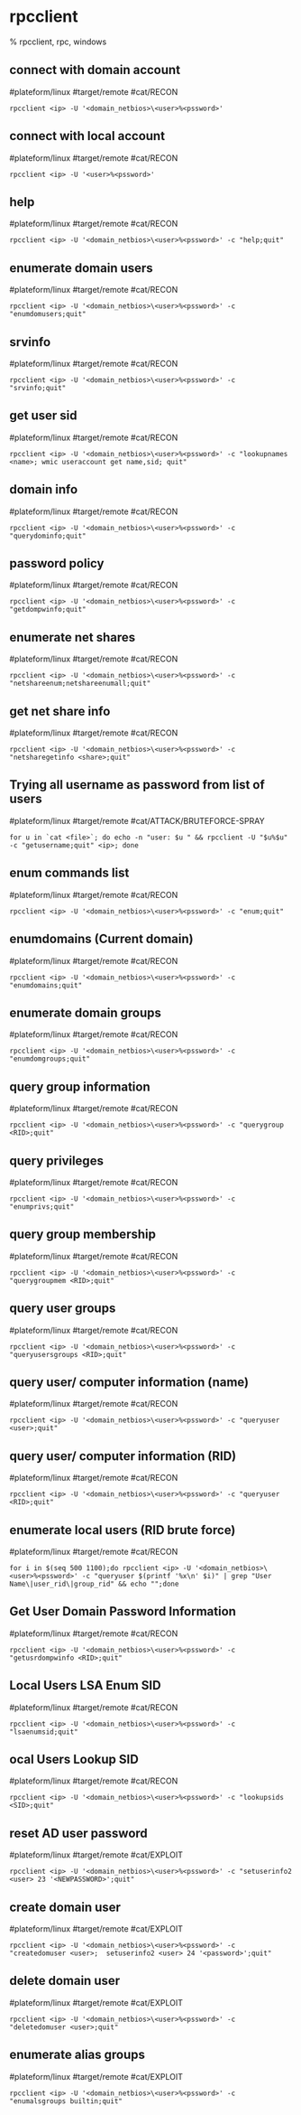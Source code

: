# rpcclient

% rpcclient, rpc, windows

## connect with domain account
#plateform/linux #target/remote #cat/RECON 
```
rpcclient <ip> -U '<domain_netbios>\<user>%<pssword>' 
```
## connect with local account
#plateform/linux #target/remote #cat/RECON 
```
rpcclient <ip> -U '<user>%<pssword>' 
```
## help
#plateform/linux #target/remote #cat/RECON 
```
rpcclient <ip> -U '<domain_netbios>\<user>%<pssword>' -c "help;quit"
```

## enumerate domain users
#plateform/linux #target/remote #cat/RECON 
```
rpcclient <ip> -U '<domain_netbios>\<user>%<pssword>' -c "enumdomusers;quit"
```


## srvinfo
#plateform/linux #target/remote #cat/RECON 
```
rpcclient <ip> -U '<domain_netbios>\<user>%<pssword>' -c "srvinfo;quit"
```

## get user sid
#plateform/linux #target/remote #cat/RECON 
```
rpcclient <ip> -U '<domain_netbios>\<user>%<pssword>' -c "lookupnames <name>; wmic useraccount get name,sid; quit"
```

## domain info
#plateform/linux #target/remote #cat/RECON 
```
rpcclient <ip> -U '<domain_netbios>\<user>%<pssword>' -c "querydominfo;quit"
```

## password policy
#plateform/linux #target/remote #cat/RECON 
```
rpcclient <ip> -U '<domain_netbios>\<user>%<pssword>' -c "getdompwinfo;quit"
```

## enumerate net shares
#plateform/linux #target/remote #cat/RECON 
```
rpcclient <ip> -U '<domain_netbios>\<user>%<pssword>' -c "netshareenum;netshareenumall;quit"
```


## get net share info
#plateform/linux #target/remote #cat/RECON 
```
rpcclient <ip> -U '<domain_netbios>\<user>%<pssword>' -c "netsharegetinfo <share>;quit"
```

## Trying all username as password from list of users
#plateform/linux #target/remote #cat/ATTACK/BRUTEFORCE-SPRAY  
```
for u in `cat <file>`; do echo -n "user: $u " && rpcclient -U "$u%$u" -c "getusername;quit" <ip>; done
```

## enum commands list
#plateform/linux #target/remote #cat/RECON
```
rpcclient <ip> -U '<domain_netbios>\<user>%<pssword>' -c "enum;quit"
```

## enumdomains (Current domain)
#plateform/linux #target/remote #cat/RECON
```
rpcclient <ip> -U '<domain_netbios>\<user>%<pssword>' -c "enumdomains;quit"
```

## enumerate domain groups
#plateform/linux #target/remote #cat/RECON
```
rpcclient <ip> -U '<domain_netbios>\<user>%<pssword>' -c "enumdomgroups;quit"
```

## query group information
#plateform/linux #target/remote #cat/RECON
```
rpcclient <ip> -U '<domain_netbios>\<user>%<pssword>' -c "querygroup <RID>;quit"
```

## query privileges
#plateform/linux #target/remote #cat/RECON
```
rpcclient <ip> -U '<domain_netbios>\<user>%<pssword>' -c "enumprivs;quit"
```

## query group membership
#plateform/linux #target/remote #cat/RECON
```
rpcclient <ip> -U '<domain_netbios>\<user>%<pssword>' -c "querygroupmem <RID>;quit"
```


## query user groups 
#plateform/linux #target/remote #cat/RECON
```
rpcclient <ip> -U '<domain_netbios>\<user>%<pssword>' -c "queryusersgroups <RID>;quit"
```

## query user/ computer information (name)
#plateform/linux #target/remote #cat/RECON
```
rpcclient <ip> -U '<domain_netbios>\<user>%<pssword>' -c "queryuser <user>;quit"
```

## query user/ computer information (RID)
#plateform/linux #target/remote #cat/RECON
```
rpcclient <ip> -U '<domain_netbios>\<user>%<pssword>' -c "queryuser <RID>;quit"
```

## enumerate local users (RID brute force)
#plateform/linux #target/remote #cat/RECON
```
for i in $(seq 500 1100);do rpcclient <ip> -U '<domain_netbios>\<user>%<pssword>' -c "queryuser $(printf '%x\n' $i)" | grep "User Name\|user_rid\|group_rid" && echo "";done
```

## Get User Domain Password Information
#plateform/linux #target/remote #cat/RECON
```
rpcclient <ip> -U '<domain_netbios>\<user>%<pssword>' -c "getusrdompwinfo <RID>;quit"
```

## Local Users LSA Enum SID
#plateform/linux #target/remote #cat/RECON
```
rpcclient <ip> -U '<domain_netbios>\<user>%<pssword>' -c "lsaenumsid;quit"
```

## ocal Users Lookup SID
#plateform/linux #target/remote #cat/RECON
```
rpcclient <ip> -U '<domain_netbios>\<user>%<pssword>' -c "lookupsids <SID>;quit"
```

## reset AD user password
#plateform/linux #target/remote #cat/EXPLOIT
```
rpcclient <ip> -U '<domain_netbios>\<user>%<pssword>' -c "setuserinfo2 <user> 23 '<NEWPASSWORD>';quit"
```

## create domain user
#plateform/linux #target/remote #cat/EXPLOIT
```
rpcclient <ip> -U '<domain_netbios>\<user>%<pssword>' -c "createdomuser <user>;  setuserinfo2 <user> 24 '<password>';quit"
```

## delete domain user
#plateform/linux #target/remote #cat/EXPLOIT
```
rpcclient <ip> -U '<domain_netbios>\<user>%<pssword>' -c "deletedomuser <user>;quit"
```

## enumerate alias groups
#plateform/linux #target/remote #cat/EXPLOIT
```
rpcclient <ip> -U '<domain_netbios>\<user>%<pssword>' -c "enumalsgroups builtin;quit"
```